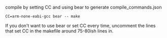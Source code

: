 compile by setting CC and using bear to generate compile_commands.json

```CC=arm-none-eabi-gcc bear -- make```

If you don't want to use bear or set CC every time, uncomment the lines that set CC in the makefile around 75-80ish lines in.
